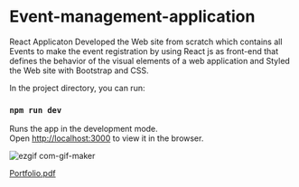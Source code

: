 # Event-management-application
React Applicaton
Developed the Web site from scratch which contains all Events to make the event registration by using React js as front-end that defines the behavior of the visual elements of a web application and Styled the Web site with Bootstrap and CSS.

In the project directory, you can run:

### `npm run dev`

Runs the app in the development mode.<br>
Open [http://localhost:3000](http://localhost:3000) to view it in the browser.

![ezgif com-gif-maker](https://user-images.githubusercontent.com/52202834/91641277-e2142900-ea40-11ea-8196-a4ea2285d5d2.gif)

[Portfolio.pdf](https://github.com/sushmarj/Event-management-application/files/5145526/Portfolio.pdf)
